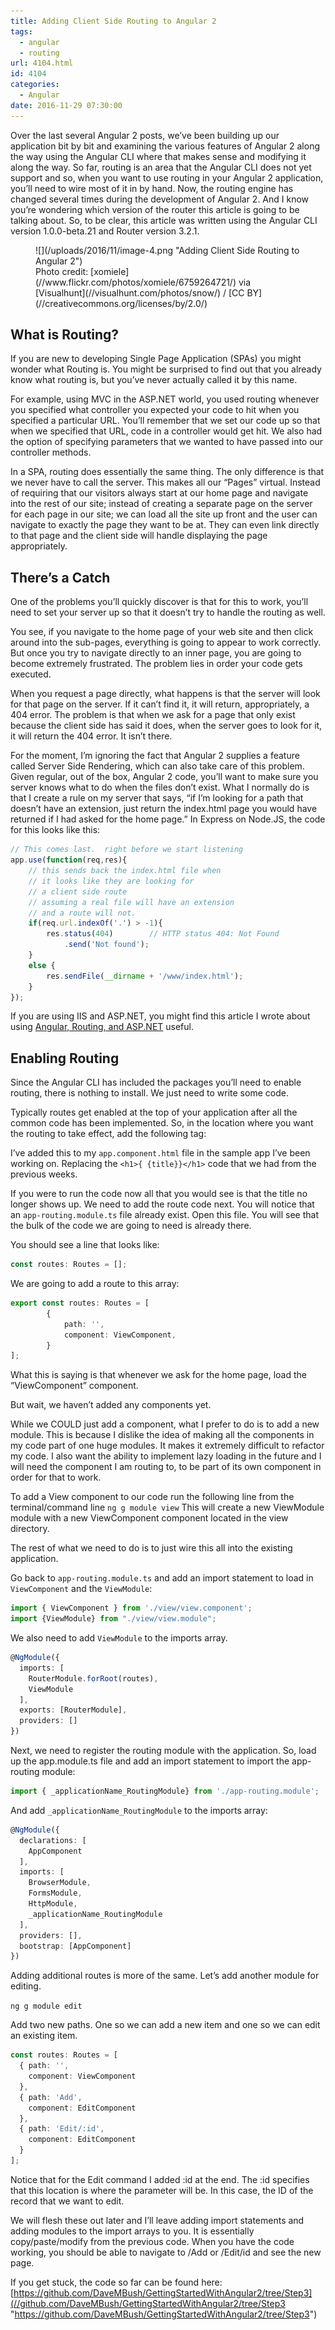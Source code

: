 ```yaml
---
title: Adding Client Side Routing to Angular 2
tags:
  - angular
  - routing
url: 4104.html
id: 4104
categories:
  - Angular
date: 2016-11-29 07:30:00
---
```


Over the last several Angular 2 posts, we’ve been building up our application bit by bit and examining the various features of Angular 2 along the way using the Angular CLI where that makes sense and modifying it along the way. So far, routing is an area that the Angular CLI does not yet support and so, when you want to use routing in your Angular 2 application, you’ll need to wire most of it in by hand. Now, the routing engine has changed several times during the development of Angular 2. And I know you’re wondering which version of the router this article is going to be talking about. So, to be clear, this article was written using the Angular CLI version 1.0.0-beta.21 and Router version 3.2.1.

<figure>![](/uploads/2016/11/image-4.png "Adding Client Side Routing to Angular 2")<figcaption>Photo credit: [xomiele](//www.flickr.com/photos/xomiele/6759264721/) via [Visualhunt](//visualhunt.com/photos/snow/) / [CC BY](//creativecommons.org/licenses/by/2.0/)</figcaption></figure>

<!-- more -->

What is Routing?
----------------

If you are new to developing Single Page Application (SPAs) you might wonder what Routing is. You might be surprised to find out that you already know what routing is, but you’ve never actually called it by this name.

For example, using MVC in the ASP.NET world, you used routing whenever you specified what controller you expected your code to hit when you specified a particular URL. You’ll remember that we set our code up so that when we specified that URL, code in a controller would get hit. We also had the option of specifying parameters that we wanted to have passed into our controller methods.

In a SPA, routing does essentially the same thing. The only difference is that we never have to call the server. This makes all our “Pages” virtual. Instead of requiring that our visitors always start at our home page and navigate into the rest of our site; instead of creating a separate page on the server for each page in our site; we can load all the site up front and the user can navigate to exactly the page they want to be at. They can even link directly to that page and the client side will handle displaying the page appropriately.

There’s a Catch
---------------

One of the problems you’ll quickly discover is that for this to work, you’ll need to set your server up so that it doesn’t try to handle the routing as well.

You see, if you navigate to the home page of your web site and then click around into the sub-pages, everything is going to appear to work correctly. But once you try to navigate directly to an inner page, you are going to become extremely frustrated. The problem lies in order your code gets executed.

When you request a page directly, what happens is that the server will look for that page on the server. If it can’t find it, it will return, appropriately, a 404 error. The problem is that when we ask for a page that only exist because the client side has said it does, when the server goes to look for it, it will return the 404 error. It isn’t there.

For the moment, I’m ignoring the fact that Angular 2 supplies a feature called Server Side Rendering, which can also take care of this problem. Given regular, out of the box, Angular 2 code, you’ll want to make sure you server knows what to do when the files don’t exist. What I normally do is that I create a rule on my server that says, “if I’m looking for a path that doesn’t have an extension, just return the index.html page you would have returned if I had asked for the home page.” In Express on Node.JS, the code for this looks like this:

``` javascript
// This comes last.  right before we start listening
app.use(function(req,res){
    // this sends back the index.html file when
    // it looks like they are looking for
    // a client side route
    // assuming a real file will have an extension
    // and a route will not.
    if(req.url.indexOf('.') > -1){
        res.status(404)        // HTTP status 404: Not Found
            .send('Not found');
    }
    else {
        res.sendFile(__dirname + '/www/index.html');
    }
});
```

If you are using IIS and ASP.NET, you might find this article I wrote about using [Angular, Routing, and ASP.NET](/asp-net-angular-js-html5mode/) useful.

Enabling Routing
----------------

Since the Angular CLI has included the packages you’ll need to enable routing, there is nothing to install. We just need to write some code.

Typically routes get enabled at the top of your application after all the common code has been implemented. So, in the location where you want the routing to take effect, add the following tag:

<router-outlet></router-outlet>

I’ve added this to my `app.component.html` file in the sample app I’ve been working on. Replacing the `<h1>{ {title}}</h1>` code that we had from the previous weeks.

If you were to run the code now all that you would see is that the title no longer shows up. We need to add the route code next. You will notice that an `app-routing.module.ts` file already exist. Open this file. You will see that the bulk of the code we are going to need is already there.

You should see a line that looks like:

``` typescript
const routes: Routes = [];
```

We are going to add a route to this array:

``` typescript
export const routes: Routes = [
        {
            path: '',
            component: ViewComponent,
        }
];
```

What this is saying is that whenever we ask for the home page, load the “ViewComponent” component.

But wait, we haven’t added any components yet.

While we COULD just add a component, what I prefer to do is to add a new module. This is because I dislike the idea of making all the components in my code part of one huge modules. It makes it extremely difficult to refactor my code. I also want the ability to implement lazy loading in the future and I will need the component I am routing to, to be part of its own component in order for that to work.

To add a View component to our code run the following line from the terminal/command line `ng g module view` This will create a new ViewModule module with a new ViewComponent component located in the view directory.

The rest of what we need to do is to just wire this all into the existing application.

Go back to `app-routing.module.ts` and add an import statement to load in `ViewComponent` and the `ViewModule`:

``` typescript
import { ViewComponent } from './view/view.component';
import {ViewModule} from "./view/view.module";
```

We also need to add `ViewModule` to the imports array.

``` typescript
@NgModule({
  imports: [
    RouterModule.forRoot(routes),
    ViewModule
  ],
  exports: [RouterModule],
  providers: []
})
```

Next, we need to register the routing module with the application. So, load up the app.module.ts file and add an import statement to import the app-routing module:

``` typescript
import { _applicationName_RoutingModule} from './app-routing.module';
```

And add `_applicationName_RoutingModule` to the imports array:

``` typescript
@NgModule({
  declarations: [
    AppComponent
  ],
  imports: [
    BrowserModule,
    FormsModule,
    HttpModule,
    _applicationName_RoutingModule
  ],
  providers: [],
  bootstrap: [AppComponent]
})
```

Adding additional routes is more of the same. Let’s add another module for editing.

`ng g module edit`

Add two new paths. One so we can add a new item and one so we can edit an existing item.

``` typescript
const routes: Routes = [
  { path: '',
    component: ViewComponent
  },
  { path: 'Add',
    component: EditComponent
  },
  { path: 'Edit/:id',
    component: EditComponent
  }
];
```

Notice that for the Edit command I added :id at the end. The :id specifies that this location is where the parameter will be. In this case, the ID of the record that we want to edit.

We will flesh these out later and I’ll leave adding import statements and adding modules to the import arrays to you. It is essentially copy/paste/modify from the previous code. When you have the code working, you should be able to navigate to /Add or /Edit/id and see the new page.

If you get stuck, the code so far can be found here: [https://github.com/DaveMBush/GettingStartedWithAngular2/tree/Step3](//github.com/DaveMBush/GettingStartedWithAngular2/tree/Step3 "https://github.com/DaveMBush/GettingStartedWithAngular2/tree/Step3")
